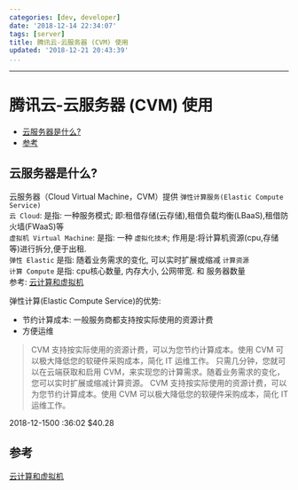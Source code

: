 ```yaml
---
categories: [dev, developer]
date: '2018-12-14 22:34:07'
tags: [server]
title: 腾讯云-云服务器 (CVM) 使用
updated: '2018-12-21 20:43:39'
...
```

---
# 腾讯云-云服务器 (CVM) 使用

<!-- MarkdownTOC -->

- [云服务器是什么?](#%E4%BA%91%E6%9C%8D%E5%8A%A1%E5%99%A8%E6%98%AF%E4%BB%80%E4%B9%88)
- [参考](#%E5%8F%82%E8%80%83)

<!-- /MarkdownTOC -->

<a id="%E4%BA%91%E6%9C%8D%E5%8A%A1%E5%99%A8%E6%98%AF%E4%BB%80%E4%B9%88"></a>
## 云服务器是什么?
云服务器（Cloud Virtual Machine，CVM）提供 `弹性计算服务(Elastic Compute Service)`  
`云 Cloud`: 是指: 一种服务模式; 即:租借存储(云存储),租借负载均衡(LBaaS),租借防火墙(FWaaS)等  
`虚拟机 Virtual Machine`: 是指: 一种 `虚拟化技术`; 作用是:将计算机资源(cpu,存储等)进行拆分,便于出租.  
`弹性 Elastic` 是指: 随着业务需求的变化, 可以实时扩展或缩减 `计算资源`  
`计算 Compute` 是指: cpu核心数量, 内存大小, 公网带宽. 和 服务器数量  
参考: [云计算和虚拟机][]

弹性计算(Elastic Compute Service)的优势:
-   节约计算成本: 一般服务商都支持按实际使用的资源计费
-   方便运维


> CVM 支持按实际使用的资源计费，可以为您节约计算成本。使用 CVM 可以极大降低您的软硬件采购成本，简化 IT 运维工作。 
> 只需几分钟，您就可以在云端获取和启用 CVM，来实现您的计算需求。随着业务需求的变化，您可以实时扩展或缩减计算资源。 
> CVM 支持按实际使用的资源计费，可以为您节约计算成本。使用 CVM 可以极大降低您的软硬件采购成本，简化 IT 运维工作。 


2018-12-1500 :36:02 $40.28

<a id="%E5%8F%82%E8%80%83"></a>
## 参考
[云计算和虚拟机][]

[云计算和虚拟机]:https://www.zhihu.com/question/61039231/answer/211518028
